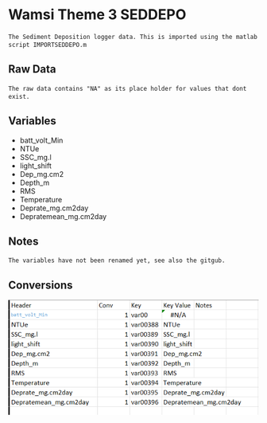 # Wamsi Theme 3 SEDDEPO
    The Sediment Deposition logger data. This is imported using the matlab script IMPORTSEDDEPO.m
## Raw Data
    The raw data contains "NA" as its place holder for values that dont exist.
## Variables
 - batt_volt_Min
 - NTUe
 - SSC_mg.l
 - light_shift
 - Dep_mg.cm2
 - Depth_m
 - RMS
 - Temperature
 - Deprate_mg.cm2day
 - Depratemean_mg.cm2day


## Notes
    The variables have not been renamed yet, see also the gitgub.


## Conversions
![Conversion Table](Conversion.png)